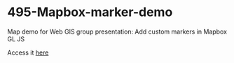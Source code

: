 # 495-Mapbox-marker-demo

Map demo for Web GIS group presentation: Add custom markers in Mapbox GL JS

Access it [here](https://tj717.github.io/495-Mapbox-marker-demo)
